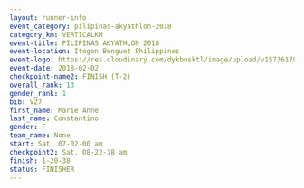 ```yaml
---
layout: runner-info 
event_category: pilipinas-akyathlon-2018 
category_km: VERTICALKM 
event-title: PILIPINAS AKYATHLON 2018 
event-location: Itogon Benguet Philippines 
event-logo: https://res.cloudinary.com/dykbosktl/image/upload/v1573617968/Logo/akyathlon-logo-new_ifndai.png 
event-date: 2018-02-02 
checkpoint-name2: FINISH (T-2) 
overall_rank: 13
gender_rank: 1
bib: V27
first_name: Marie Anne
last_name: Constantino
gender: F
team_name: None
start: Sat, 07-02-00 am
checkpoint2: Sat, 08-22-38 am
finish: 1-20-38
status: FINISHER
---
```

